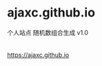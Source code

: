 # ajaxc.github.io
个人站点
随机数组合生成  v1.0</br></br></br>
<a href='https://ajaxc.github.io' target='_blank'>https://ajaxc.github.io</a>

